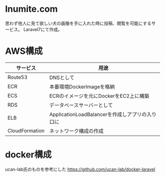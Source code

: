 # Inumite.com

思わず他人に見て欲しい犬の画像を手に入れた時に投稿、閲覧を可能にするサービス。
Laravel7にて作成。

# AWS構成

|サービス|用途|
|---|---|
|Route53|DNSとして|
|ECR|本番環境DockerImageを格納|
|ECS|ECRのイメージを元にDockerをEC2上に構築|
|RDS|データベースサーバーとして|
|ELB|ApplicationLoadBalancerを作成しアプリの入り口に|
|CloudFormation|ネットワーク構成の作成|

# docker構成 

ucan-lab氏のものを参考にした
https://github.com/ucan-lab/docker-laravel
